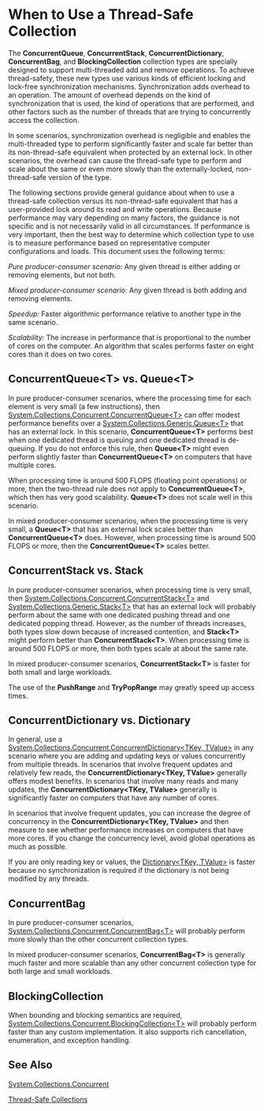 # When to Use a Thread-Safe Collection

The **ConcurrentQueue**, **ConcurrentStack**, **ConcurrentDictionary**, **ConcurrentBag**, and **BlockingCollection** collection types are specially designed to support multi-threaded add and remove operations. To achieve thread-safety, these new types use various kinds of efficient locking and lock-free synchronization mechanisms. Synchronization adds overhead to an operation. The amount of overhead depends on the kind of synchronization that is used, the kind of operations that are performed, and other factors such as the number of threads that are trying to concurrently access the collection.

In some scenarios, synchronization overhead is negligible and enables the multi-threaded type to perform significantly faster and scale far better than its non-thread-safe equivalent when protected by an external lock. In other scenarios, the overhead can cause the thread-safe type to perform and scale about the same or even more slowly than the externally-locked, non-thread-safe version of the type.

The following sections provide general guidance about when to use a thread-safe collection versus its non-thread-safe equivalent that has a user-provided lock around its read and write operations. Because performance may vary depending on many factors, the guidance is not specific and is not necessarily valid in all circumstances. If performance is very important, then the best way to determine which collection type to use is to measure performance based on representative computer configurations and loads. This document uses the following terms:

*Pure producer-consumer scenario:* Any given thread is either adding or removing elements, but not both.

*Mixed producer-consumer scenario:* Any given thread is both adding and removing elements.

*Speedup:* Faster algorithmic performance relative to another type in the same scenario.

*Scalability:* The increase in performance that is proportional to the number of cores on the computer. An algorithm that scales performs faster on eight cores than it does on two cores.

## ConcurrentQueue&lt;T&gt; vs. Queue&lt;T&gt;

In pure producer-consumer scenarios, where the processing time for each element is very small (a few instructions), then [System.Collections.Concurrent.ConcurrentQueue&lt;T&gt;](http://dotnet.github.io/api/System.Collections.Concurrent.ConcurrentQueue%601.html) can offer modest performance benefits over a [System.Collections.Generic.Queue&lt;T&gt;](http://dotnet.github.io/api/System.Collections.Generic.Queue%601.html) that has an external lock. In this scenario, **ConcurrentQueue&lt;T&gt;** performs best when one dedicated thread is queuing and one dedicated thread is de-queuing. If you do not enforce this rule, then **Queue&lt;T&gt;** might even perform slightly faster than **ConcurrentQueue&lt;T&gt;** on computers that have multiple cores. 

When processing time is around 500 FLOPS (floating point operations) or more, then the two-thread rule does not apply to **ConcurrentQueue&lt;T&gt;**, which then has very good scalability. **Queue&lt;T&gt;** does not scale well in this scenario.

In mixed producer-consumer scenarios, when the processing time is very small, a **Queue&lt;T&gt;** that has an external lock scales better than **ConcurrentQueue&lt;T&gt;** does. However, when processing time is around 500 FLOPS or more, then the **ConcurrentQueue&lt;T&gt;** scales better.

## ConcurrentStack vs. Stack

In pure producer-consumer scenarios, when processing time is very small, then [System.Collections.Concurrent.ConcurrentStack&lt;T&gt;](http://dotnet.github.io/api/System.Collections.Concurrent.ConcurrentStack%601.html) and [System.Collections.Generic.Stack&lt;T&gt;](http://dotnet.github.io/api/System.Collections.Generic.Stack%601.html) that has an external lock will probably perform about the same with one dedicated pushing thread and one dedicated popping thread. However, as the number of threads increases, both types slow down because of increased contention, and **Stack&lt;T&gt;** might perform better than **ConcurrentStack&lt;T&gt;**. When processing time is around 500 FLOPS or more, then both types scale at about the same rate. 

In mixed producer-consumer scenarios, **ConcurrentStack&lt;T&gt;** is faster for both small and large workloads.

The use of the **PushRange** and **TryPopRange** may greatly speed up access times.

## ConcurrentDictionary vs. Dictionary

In general, use a [System.Collections.Concurrent.ConcurrentDictionary&lt;TKey, TValue&gt;](http://dotnet.github.io/api/System.Collections.Concurrent.ConcurrentDictionary%602.html) in any scenario where you are adding and updating keys or values concurrently from multiple threads. In scenarios that involve frequent updates and relatively few reads, the **ConcurrentDictionary&lt;TKey, TValue&gt;** generally offers modest benefits. In scenarios that involve many reads and many updates, the **ConcurrentDictionary&lt;TKey, TValue&gt;** generally is significantly faster on computers that have any number of cores.

In scenarios that involve frequent updates, you can increase the degree of concurrency in the **ConcurrentDictionary&lt;TKey, TValue&gt;** and then measure to see whether performance increases on computers that have more cores. If you change the concurrency level, avoid global operations as much as possible.

If you are only reading key or values, the [Dictionary&lt;TKey, TValue&gt;](http://dotnet.github.io/api/System.Collections.Generic.Dictionary%602.html) is faster because no synchronization is required if the dictionary is not being modified by any threads.

## ConcurrentBag

In pure producer-consumer scenarios, [System.Collections.Concurrent.ConcurrentBag&lt;T&gt;](http://dotnet.github.io/api/System.Collections.Concurrent.ConcurrentBag%601.html) will probably perform more slowly than the other concurrent collection types.

In mixed producer-consumer scenarios, **ConcurrentBag&lt;T&gt;** is generally much faster and more scalable than any other concurrent collection type for both large and small workloads.

## BlockingCollection

When bounding and blocking semantics are required, [System.Collections.Concurrent.BlockingCollection&lt;T&gt;](http://dotnet.github.io/api/System.Collections.Concurrent.BlockingCollection%601.html) will probably perform faster than any custom implementation. It also supports rich cancellation, enumeration, and exception handling.

## See Also

[System.Collections.Concurrent](http://dotnet.github.io/api/System.Collections.Concurrent.html)

[Thread-Safe Collections](collections\thread-safeCollections.md)
